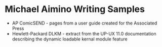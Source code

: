 # Michael Aimino Writing Samples
* AP ComicSEND - pages from a user guide created for the Associated Press
* Hewlett-Packard DLKM - extract from the UP-UX 11.0 documentation describing the dynamic loadable kernal module feature

